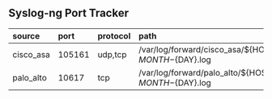 ## Syslog-ng Port Tracker
| source    | port   | protocol   | path                                                                     | apps             | comment        | origin                                                                                                  |
|:----------|:-------|:-----------|:-------------------------------------------------------------------------|:-----------------|:---------------|:--------------------------------------------------------------------------------------------------------|
| cisco_asa | 105161 | udp,tcp    | /var/log/forward/cisco_asa/${HOST}/cisco_asa_${YEAR}-${MONTH}-${DAY}.log | cisco_asa_inputs | put info here  | [Link](https://github.com/objectbased/readme-tester/blob/main/syslog-ng/conf.d/integrations/cisco.conf) |
| palo_alto | 10617  | tcp        | /var/log/forward/palo_alto/${HOST}/palo_alto_${YEAR}-${MONTH}-${DAY}.log | all_palo_inputs  | palo alto data | [Link](https://github.com/objectbased/readme-tester/blob/main/syslog-ng/conf.d/integrations/palo.conf)  |